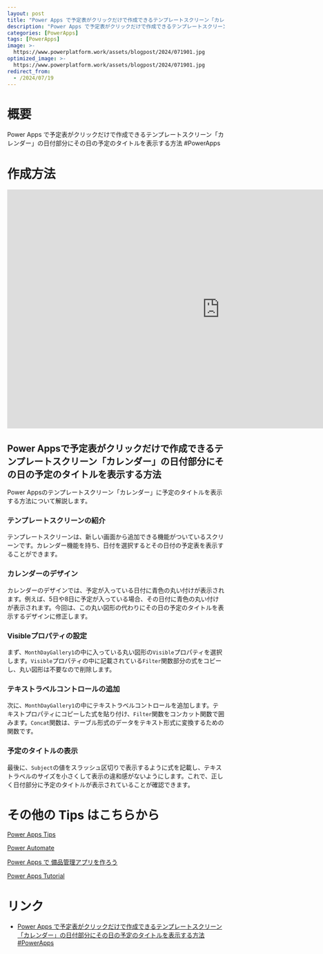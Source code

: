 ```yaml
---
layout: post
title: "Power Apps で予定表がクリックだけで作成できるテンプレートスクリーン「カレンダー」の日付部分にその日の予定のタイトルを表示する方法 #PowerApps"
description: "Power Apps で予定表がクリックだけで作成できるテンプレートスクリーン「カレンダー」の日付部分にその日の予定のタイトルを表示する方法 #PowerAppsを動画で分かりやすく解説"
categories: [PowerApps]
tags: [PowerApps]
image: >-
  https://www.powerplatform.work/assets/blogpost/2024/071901.jpg
optimized_image: >-
  https://www.powerplatform.work/assets/blogpost/2024/071901.jpg
redirect_from:
  - /2024/07/19
---
```



#  概要

Power Apps で予定表がクリックだけで作成できるテンプレートスクリーン「カレンダー」の日付部分にその日の予定のタイトルを表示する方法 #PowerApps


# 作成方法

<iframe width="983" height="553" src="https://www.youtube.com/embed/H2SEbe_AwbE" title="YouTube video player" frameborder="0" allow="accelerometer; autoplay; clipboard-write; encrypted-media; gyroscope; picture-in-picture" allowfullscreen></iframe>


## Power Appsで予定表がクリックだけで作成できるテンプレートスクリーン「カレンダー」の日付部分にその日の予定のタイトルを表示する方法

Power Appsのテンプレートスクリーン「カレンダー」に予定のタイトルを表示する方法について解説します。

### テンプレートスクリーンの紹介
テンプレートスクリーンは、新しい画面から追加できる機能がついているスクリーンです。カレンダー機能を持ち、日付を選択するとその日付の予定表を表示することができます。

### カレンダーのデザイン
カレンダーのデザインでは、予定が入っている日付に青色の丸い付けが表示されます。例えば、5日や8日に予定が入っている場合、その日付に青色の丸い付けが表示されます。今回は、この丸い図形の代わりにその日の予定のタイトルを表示するデザインに修正します。

### Visibleプロパティの設定
まず、`MonthDayGallery1`の中に入っている丸い図形の`Visible`プロパティを選択します。`Visible`プロパティの中に記載されている`Filter`関数部分の式をコピーし、丸い図形は不要なので削除します。

### テキストラベルコントロールの追加
次に、`MonthDayGallery1`の中にテキストラベルコントロールを追加します。テキストプロパティにコピーした式を貼り付け、`Filter`関数をコンカット関数で囲みます。`Concat`関数は、テーブル形式のデータをテキスト形式に変換するための関数です。

### 予定のタイトルの表示
最後に、`Subject`の値をスラッシュ区切りで表示するように式を記載し、テキストラベルのサイズを小さくして表示の違和感がないようにします。これで、正しく日付部分に予定のタイトルが表示されていることが確認できます。



# その他の Tips はこちらから

[Power Apps Tips](https://www.youtube.com/watch?v=VrAQf3JQ7yM&list=PLVhFi1fb3DqakSLVMn22DDcySXh9jtzi- )


[Power Automate](https://www.youtube.com/watch?v=-YnJYT0ASEM&list=PLVhFi1fb3Dqbzic6GieqnLFgD3aTj-eHA)


[Power Apps で 備品管理アプリを作ろう](https://www.youtube.com/playlist?list=PLVhFi1fb3DqZM3HKb8Hea6XEL96990Fyn)


[Power Apps Tutorial](https://www.youtube.com/playlist?list=PLVhFi1fb3DqalxpL974VvAJvV4iWoSbe_)


# リンク


- [Power Apps で予定表がクリックだけで作成できるテンプレートスクリーン「カレンダー」の日付部分にその日の予定のタイトルを表示する方法 #PowerApps](https://www.youtube.com/watch?v=H2SEbe_AwbE)


